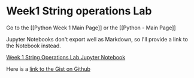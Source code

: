 # Week1 String operations Lab

Go to the [[Python Week 1 Main Page]] or the [[Python - Main Page]]

Jupyter Notebooks don't export well as Markdown, so I'll provide a link to the Notebook instead.

[Week 1 String Operations Lab Jupyter Notebook](https://jupyterlab-32.labs.cognitiveclass.ai/hub/user-redirect/lab/tree/labs/PY0101EN/PY0101EN-1-2-Strings.ipynb)

Here is a [link to the Gist on Github](https://gist.github.com/KGBicheno/dfc93acb173d03cdd0156aef863f02b9)